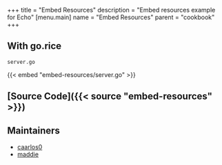 +++
title = "Embed Resources"
description = "Embed resources example for Echo"
[menu.main]
  name = "Embed Resources"
  parent = "cookbook"
+++

## With go.rice

`server.go`

{{< embed "embed-resources/server.go" >}}

## [Source Code]({{< source "embed-resources" >}})

## Maintainers

- [caarlos0](https://github.com/caarlos0)
- [maddie](https://github.com/maddie)
